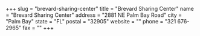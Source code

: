+++
slug = "brevard-sharing-center"
title = "Brevard Sharing Center"
name = "Brevard Sharing Center"
address = "2881 NE Palm Bay Road"
city = "Palm Bay"
state = "FL"
postal = "32905"
website = ""
phone = "321 676-2965"
fax = ""
+++
